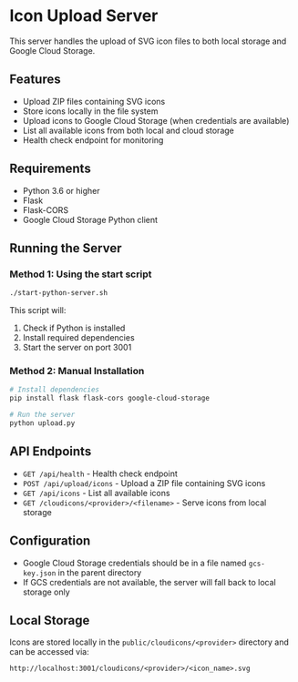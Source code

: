 # Icon Upload Server

This server handles the upload of SVG icon files to both local storage and Google Cloud Storage.

## Features

- Upload ZIP files containing SVG icons
- Store icons locally in the file system
- Upload icons to Google Cloud Storage (when credentials are available)
- List all available icons from both local and cloud storage
- Health check endpoint for monitoring

## Requirements

- Python 3.6 or higher
- Flask
- Flask-CORS
- Google Cloud Storage Python client

## Running the Server

### Method 1: Using the start script

```bash
./start-python-server.sh
```

This script will:
1. Check if Python is installed
2. Install required dependencies
3. Start the server on port 3001

### Method 2: Manual Installation

```bash
# Install dependencies
pip install flask flask-cors google-cloud-storage

# Run the server
python upload.py
```

## API Endpoints

- `GET /api/health` - Health check endpoint
- `POST /api/upload/icons` - Upload a ZIP file containing SVG icons
- `GET /api/icons` - List all available icons
- `GET /cloudicons/<provider>/<filename>` - Serve icons from local storage

## Configuration

- Google Cloud Storage credentials should be in a file named `gcs-key.json` in the parent directory
- If GCS credentials are not available, the server will fall back to local storage only

## Local Storage

Icons are stored locally in the `public/cloudicons/<provider>` directory and can be accessed via:
```
http://localhost:3001/cloudicons/<provider>/<icon_name>.svg
``` 